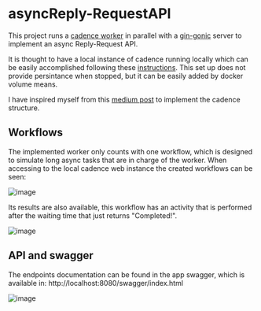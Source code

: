 # asyncReply-RequestAPI
This project runs a [cadence worker](https://github.com/uber-go/cadence-client) in parallel with a [gin-gonic](https://github.com/gin-gonic/gin) server to implement an
async Reply-Request API.

It is thought to have a local instance of cadence running locally which can be easily accomplished following these [instructions](https://cadenceworkflow.io/docs/get-started/installation/#run-cadence-server-using-docker-compose).
This set up does not provide persintance when stopped, but it can be easily added by docker volume means.

I have inspired myself from this [medium post](https://medium.com/stashaway-engineering/building-your-first-cadence-workflow-e61a0b29785) to implement the cadence structure.


## Workflows
The implemented worker only counts with one workflow, which is designed to simulate long async tasks that are in charge of the worker.
When accessing to the local cadence web instance the created workflows can be seen:

![image](https://user-images.githubusercontent.com/34543261/185809387-9188a116-2f45-4a21-934d-fea52fb24170.png)

Its results are also available, this workflow has an activity that is performed after the waiting time that just returns "Completed!".

![image](https://user-images.githubusercontent.com/34543261/185809432-6f78f01e-f806-45f6-b09c-9bc1574e6933.png)

## API and swagger
The endpoints documentation can be found in the app swagger, which is available in: http://localhost:8080/swagger/index.html

![image](https://user-images.githubusercontent.com/34543261/185809499-3568cf53-00fc-45e7-baab-18cb6ff9bbe8.png)
